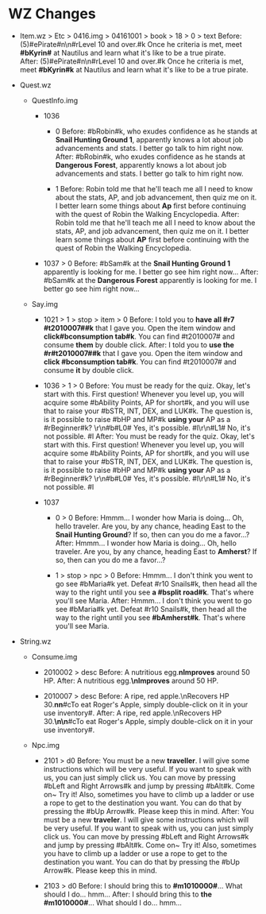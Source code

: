 # WZ Changes
 * Item.wz > Etc > 0416.img > 04161001 > book > 18 > 0 > text
Before:
(5)#ePirate#n\n#rLevel 10 and over.#k Once he criteria is met, meet **#bKyrin#** at Nautilus and learn what it's like to be a true pirate.  
After:
(5)#ePirate#n\n#rLevel 10 and over.#k Once he criteria is met, meet **#bKyrin#k** at Nautilus and learn what it's like to be a true pirate.  

 * Quest.wz
   * QuestInfo.img
     * 1036
       * 0
Before:
#bRobin#k, who exudes confidence as he stands at **Snail Hunting Ground 1**, apparently knows a lot about job advancements and stats. I better go talk to him right now.
After:
#bRobin#k, who exudes confidence as he stands at **Dangerous Forest**, apparently knows a lot about job advancements and stats. I better go talk to him right now.

       * 1
Before:
Robin told me that he'll teach me all I need to know about the stats, AP, and job advancement, then quiz me on it. I better learn some things about **Ap** first before continuing with the quest of Robin the Walking Encyclopedia.
After:
Robin told me that he'll teach me all I need to know about the stats, AP, and job advancement, then quiz me on it. I better learn some things about **AP** first before continuing with the quest of Robin the Walking Encyclopedia.

     * 1037 > 0
Before:
#bSam#k at the **Snail Hunting Ground 1** apparently is looking for me. I better go see him right now...
After:
#bSam#k at the **Dangerous Forest** apparently is looking for me. I better go see him right now...

   * Say.img
     * 1021 > 1 > stop > item > 0
Before:
I told you to **have all #r7 #t2010007##k** that I gave you. Open the item window and **click#bconsumption tab#k**. You can find #t2010007# and consume **them** by double click.
After:
I told you to **use the #r#t2010007##k** that I gave you. Open the item window and **click #bconsumption tab#k**. You can find #t2010007# and consume **it** by double click.

     * 1036 > 1 > 0
Before:
You must be ready for the quiz. Okay, let's start with this. First question! Whenever you level up, you will acquire some #bAbility Points, AP for short#k, and you will use that to raise your #bSTR, INT, DEX, and LUK#k. The question is, is it possible to raise #bHP and MP#k **using  your** AP as a #rBeginner#k?  \r\n#b#L0# Yes, it's possible. #l\r\n#L1# No, it's not possible. #l
After:
You must be ready for the quiz. Okay, let's start with this. First question! Whenever you level up, you will acquire some #bAbility Points, AP for short#k, and you will use that to raise your #bSTR, INT, DEX, and LUK#k. The question is, is it possible to raise #bHP and MP#k **using your** AP as a #rBeginner#k?  \r\n#b#L0# Yes, it's possible. #l\r\n#L1# No, it's not possible. #l

     * 1037
       * 0 > 0
Before:
Hmmm... I wonder how Maria is doing... Oh, hello traveler. Are you, by any chance, heading East to the **Snail Hunting Ground**? If so, then can you do me a favor...?
After:
Hmmm... I wonder how Maria is doing... Oh, hello traveler. Are you, by any chance, heading East to **Amherst**? If so, then can you do me a favor...?

       * 1 > stop > npc > 0
Before:
Hmmm... I don't think you went to go see #bMaria#k yet. Defeat #r10 Snails#k, then head all the way to the right until you see **a #bsplit road#k**. That's where you'll see Maria.
After:
Hmmm... I don't think you went to go see #bMaria#k yet. Defeat #r10 Snails#k, then head all the way to the right until you see **#bAmherst#k**. That's where you'll see Maria.

 * String.wz
   * Consume.img
     * 2010002 > desc
Before:
A nutritious egg.**nImproves** around 50 HP.
After:
A nutritious egg.**\nImproves** around 50 HP.

     * 2010007 > desc
Before:
A ripe, red apple.\nRecovers HP 30.**nn**#cTo eat Roger's Apple, simply double-click on it in your use inventory#.
After:
A ripe, red apple.\nRecovers HP 30.**\n\n**#cTo eat Roger's Apple, simply double-click on it in your use inventory#.

   * Npc.img
     * 2101 > d0
Before:
You must be a new **traveller**. I will give some instructions which will be very useful. If you want to speak with us, you can just simply click us. You can move by pressing #bLeft and Right Arrows#k and jump by pressing #bAlt#k. Come on~ Try it! Also, sometimes you have to climb up a ladder or use a rope to get to the destination you want. You can do that by pressing the #bUp Arrow#k. Please keep this in mind.
After:
You must be a new **traveler**. I will give some instructions which will be very useful. If you want to speak with us, you can just simply click us. You can move by pressing #bLeft and Right Arrows#k and jump by pressing #bAlt#k. Come on~ Try it! Also, sometimes you have to climb up a ladder or use a rope to get to the destination you want. You can do that by pressing the #bUp Arrow#k. Please keep this in mind.

     * 2103 > d0
Before:
I should bring this to **#m1010000#**... What should I do... hmm...
After:
I should bring this to **the #m1010000#**... What should I do... hmm...